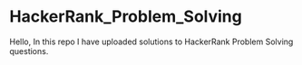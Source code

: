 # HackerRank_Problem_Solving
Hello, In this repo I have uploaded solutions to HackerRank Problem Solving questions.

